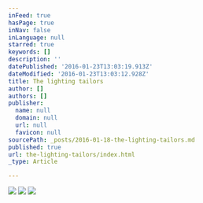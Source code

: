 ```yaml
---
inFeed: true
hasPage: true
inNav: false
inLanguage: null
starred: true
keywords: []
description: ''
datePublished: '2016-01-23T13:03:19.913Z'
dateModified: '2016-01-23T13:03:12.928Z'
title: The lighting tailors
author: []
authors: []
publisher:
  name: null
  domain: null
  url: null
  favicon: null
sourcePath: _posts/2016-01-18-the-lighting-tailors.md
published: true
url: the-lighting-tailors/index.html
_type: Article

---
```

![](https://the-grid-user-content.s3-us-west-2.amazonaws.com/a8d5748c-f7e8-4ccb-a048-ab979cacc9a7.jpg)
![](https://the-grid-user-content.s3-us-west-2.amazonaws.com/bb9222da-58a7-4bf4-8206-750d9df75ccf.jpg)
![](https://the-grid-user-content.s3-us-west-2.amazonaws.com/4eb0235c-18c5-441b-9a55-4e877415ee1e.jpg)